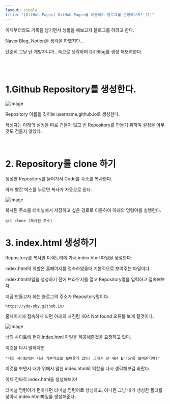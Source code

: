 ```yaml
---
layout: single
title: "[GitHub Pages] GitHub Pages를 이용하여 블로그를 운영해보자! (1)"
---
```


이제부터라도 기록을 남기면서 생활을 해보고자 블로그를 하려고 한다.

Naver Blog, Notion을 생각을 하였지만...

단순히 그냥 난 개발자니까.. 속으로 생각하며 Git Blog를 생성 해보려한다.

<br>
<br>

# 1.Github Repository를 생성한다.
![image](https://user-images.githubusercontent.com/69522086/183098208-ef6d1ae9-6100-4157-b819-4cbfc1c2d771.png)

Repository 이름을 깃허브 username.github.io로 생성한다.

작성자는 아래의 설정을 따로 건들지 않고 빈 Repository를 만들기 위하여 설정을 아무것도 건들지 않았다.

<br>

# 2. Repository를 clone 하기

생성한 Repository를 들어가서 Code를 주소를 복사한다.

아래 빨간 박스를 누르면 복사가 자동으로 된다.

![image](https://user-images.githubusercontent.com/69522086/183252758-74f7b0c8-8462-4424-9137-459e06acfc43.png)

복사된 주소를 터미널에서 저장하고 싶은 경로로 이동하여 아래의 명령어를 실행한다.

    git clone (복사된 주소)

# 3. index.html 생성하기

Repository를 복사한 디렉토리에 가서 index.html 파일을 생성한다.

index.html의 역할은 홈페이지를 접속하였을때 기본적으로 보여주는 파일이다.

index.html파일을 생성하기 전에 브라우저를 열고 Repository명을 입력하고 접속해보자.

지금 만들고자 하는 블로그의 주소가 Repository명이다.

    https://ydo-oby.github.io/


홈페이지에 접속하게 되면 아래의 사진럼 404 Not found 오류를 보게 될것이다.

![image](https://user-images.githubusercontent.com/69522086/183296130-de945040-c459-4ae8-85c1-5e577fd8edf3.png)

너의 사이트에 현재 index.html 파일을 제공해줄것을 요청하고 있다.

이것을 다시 말하자면 

    "너의 사이트에는 지금 기본적으로 보여줄게 없어! 그래서 난 404 Error를 보여준거야!"

이것을 보면서 내가 위에서 말한 index.html의 역할을 다시 생각해보길 바란다.

이제 진짜로 index.html을 생성해보자!

터미널 명령어가 편하다면 터미널 명령어로 생성하고, 아니면 그냥 내가 생성한 폴더를 찾아서 index.html파일을 생성해준다.

        















